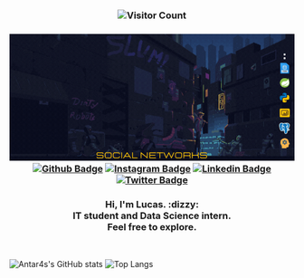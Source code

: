 <!--- VISIT COUNTER -->
<h3 align="center">

![Visitor Count](https://profile-counter.glitch.me/{Antar4s}/count.svg)
</h3>


<!--- GIF AND SOCIAL MEDIA --> 
<h3 align="center">

![Welcome](https://github.com/Antar4s/ANTAR4S/blob/master/Assets/SuavementeLucas.gif?raw=true)
[![Github Badge](https://img.shields.io/badge/Facebook-1877F2?style=for-the-badge&logo=facebook&logoColor=white)](https://www.facebook.com/SuavementeLucas/)
[![Instagram Badge](https://img.shields.io/badge/Instagram-E4405F?style=for-the-badge&logo=instagram&logoColor=white)](https://www.instagram.com/Antar4s/)
[![Linkedin Badge](https://img.shields.io/badge/LinkedIn-0077B5?style=for-the-badge&logo=linkedin&logoColor=white)](https://www.linkedin.com/in/Antar4s/)
[![Twitter Badge](https://img.shields.io/badge/Twitter-1DA1F2?style=for-the-badge&logo=twitter&logoColor=white)](https://twitter.com/Antar4s)
</h3>


<!--- ABOUT ME -->
<h3 align="center">
    Hi, I'm Lucas. :dizzy:  <br>
    IT student and Data Science intern. <br>
    Feel free to explore.
</h3>

<br>

<!--- GITHUB STATS -->
![Antar4s's GitHub stats](https://github-readme-stats.vercel.app/api?username=Antar4s&show_icons=true&theme=radical)
![Top Langs](https://github-readme-stats.vercel.app/api/top-langs/?username=Antar4s&show_icons=true&theme=radical)
